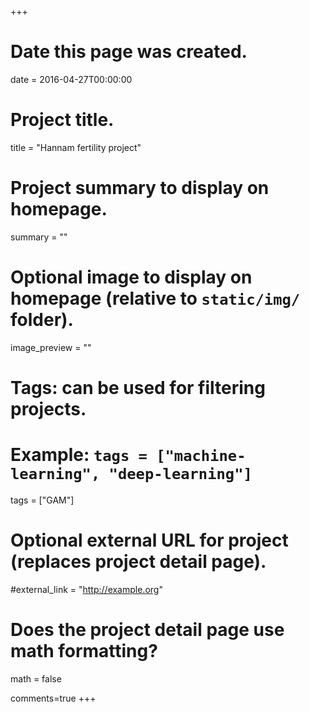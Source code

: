 +++
# Date this page was created.
date = 2016-04-27T00:00:00

# Project title.
title = "Hannam fertility project"

# Project summary to display on homepage.
summary = ""

# Optional image to display on homepage (relative to `static/img/` folder).
image_preview = ""

# Tags: can be used for filtering projects.
# Example: `tags = ["machine-learning", "deep-learning"]`
tags = ["GAM"]

# Optional external URL for project (replaces project detail page).
#external_link = "http://example.org"

# Does the project detail page use math formatting?
math = false

comments=true
+++

